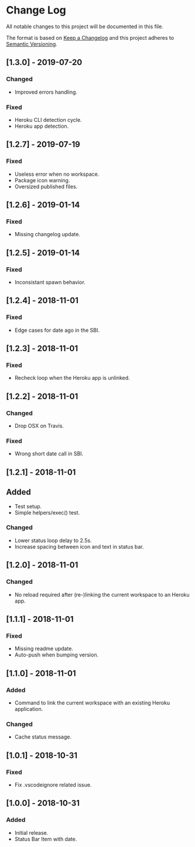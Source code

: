 # Change Log

All notable changes to this project will be documented in this file.

The format is based on [Keep a Changelog](http://keepachangelog.com/en/1.0.0/)
and this project adheres to [Semantic Versioning](http://semver.org/spec/v2.0.0.html).

## [1.3.0] - 2019-07-20

### Changed
- Improved errors handling.

### Fixed
- Heroku CLI detection cycle.
- Heroku app detection.

## [1.2.7] - 2019-07-19

### Fixed
- Useless error when no workspace.
- Package icon warning.
- Oversized published files.

## [1.2.6] - 2019-01-14

### Fixed
- Missing changelog update.

## [1.2.5] - 2019-01-14

### Fixed
- Inconsistant spawn behavior.

## [1.2.4] - 2018-11-01

### Fixed
- Edge cases for date ago in the SBI.

## [1.2.3] - 2018-11-01

### Fixed
- Recheck loop when the Heroku app is unlinked.

## [1.2.2] - 2018-11-01

### Changed
- Drop OSX on Travis.

### Fixed
- Wrong short date call in SBI.

## [1.2.1] - 2018-11-01

## Added
- Test setup.
- Simple helpers/exec() test.

### Changed
- Lower status loop delay to 2.5s.
- Increase spacing between icon and text in status bar.

## [1.2.0] - 2018-11-01

### Changed
- No reload required after (re-)linking the current workspace to an Heroku app.

## [1.1.1] - 2018-11-01

### Fixed
- Missing readme update.
- Auto-push when bumping version.

## [1.1.0] - 2018-11-01

### Added
- Command to link the current workspace with an existing Heroku application.

### Changed
- Cache status message.

## [1.0.1] - 2018-10-31

### Fixed
- Fix .vscodeignore related issue.

## [1.0.0] - 2018-10-31

### Added
- Initial release.
- Status Bar Item with date.
